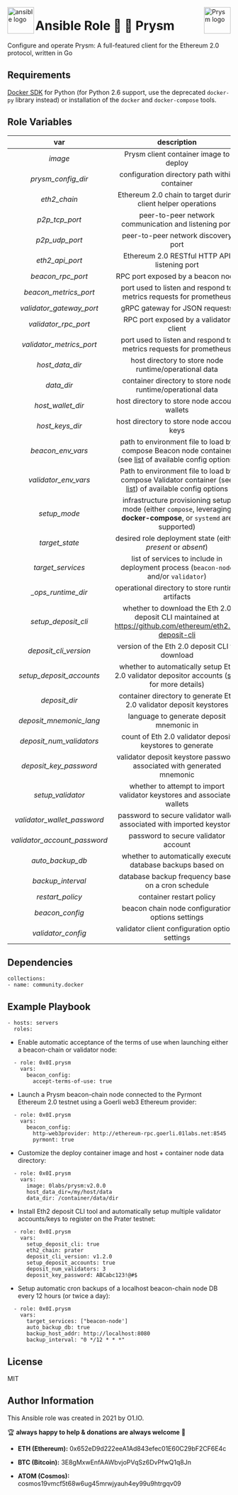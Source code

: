 <p><img src="https://code.benco.io/icon-collection/logos/ansible.svg" alt="ansible logo" title="ansible" align="left" height="60" /></p>
<p><img src="https://prysmaticlabs.com/assets/PrysmStripe.png" alt="Prysm logo" title="prysm" align="right" height="60" /></p>

Ansible Role :stars: :link: Prysm
=========

Configure and operate Prysm: A full-featured client for the Ethereum 2.0 protocol, written in Go

Requirements
------------

[Docker SDK](https://docker-py.readthedocs.io/en/stable/) for Python (for Python 2.6 support, use the deprecated `docker-py` library instead) or installation of the `docker` and `docker-compose` tools.

Role Variables
--------------

| var | description | default |
| :---: | :---: | :---: |
| *image* | Prysm client container image to deploy | `0labs/prysm:latest` |
| *prysm_config_dir* | configuration directory path within container | `/etc/prysm` |
| *eth2_chain* | Ethereum 2.0 chain to target during client helper operations | `pyrmont` |
| *p2p_tcp_port* | peer-to-peer network communication and listening port | `13000` |
| *p2p_udp_port* | peer-to-peer network discovery port | `12000` |
| *eth2_api_port* | Ethereum 2.0 RESTful HTTP API listening port | `3501` |
| *beacon_rpc_port* | RPC port exposed by a beacon node | `4000` |
| *beacon_metrics_port* | port used to listen and respond to metrics requests for prometheus | `8080` |
| *validator_gateway_port* | gRPC gateway for JSON requests | `7500` |
| *validator_rpc_port* | RPC port exposed by a validator client | `7000` |
| *validator_metrics_port* | port used to listen and respond to metrics requests for prometheus | `8081` |
| *host_data_dir* | host directory to store node runtime/operational data | `/var/tmp/prysm` |
| *data_dir* | container directory to store node runtime/operational data | `/data` |
| *host_wallet_dir* | host directory to store node account wallets | `/var/tmp/prysm/wallets` |
| *host_keys_dir* | host directory to store node account keys | `/var/tmp/prysm/keys` |
| *beacon_env_vars* | path to environment file to load by compose Beacon node container (see [list](https://docs.prylabs.network/docs/prysm-usage/parameters/#beacon-node-configuration) of available config options) | `.beacon.env` |
| *validator_env_vars* | Path to environment file to load by compose Validator container (see [list](https://docs.prylabs.network/docs/prysm-usage/parameters/#validator-configuration)) of available config options | `.validator.env` |
| *setup_mode* | infrastructure provisioning setup mode (either `compose`, leveraging **docker-compose**, or `systemd` are supported) | `compose` |
| *target_state* | desired role deployment state (either *present* or *absent*) | `present` |
| *target_services* | list of services to include in deployment process (`beacon-node` and/or `validator`) | `["beacon-node", "validator"]` |
| *_ops_runtime_dir* | operational directory to store runtime artifacts | `/var/tmp/prysm` |
| *setup_deposit_cli* | whether to download the Eth 2.0 deposit CLI maintained at https://github.com/ethereum/eth2.0-deposit-cli | `false` |
| *deposit_cli_version* | version of the Eth 2.0 deposit CLI to download | `v1.2.0` |
| *setup_deposit_accounts* | whether to automatically setup Eth 2.0 validator depositor accounts ([see](https://github.com/ethereum/eth2.0-deposit-cli#step-2-create-keys-and-deposit_data-json) for more details) | `false` |
| *deposit_dir* | container directory to generate Eth 2.0 validator deposit keystores | `/var/tmp/deposit` |
| *deposit_mnemonic_lang* | language to generate deposit mnemonic in | `english` |
| *deposit_num_validators* | count of Eth 2.0 validator deposit keystores to generate | `1` |
| *deposit_key_password* | validator deposit keystore password associated with generated mnemonic | `passw0rd` |
| *setup_validator* | whether to attempt to import validator keystores and associated wallets | `false` |
| *validator_wallet_password* | password to secure validator wallet associated with imported keystore | `N/A` |
| *validator_account_password* | password to secure validator account | `N/A` |
| *auto_backup_db* | whether to automatically execute database backups based on | `false` |
| *backup_interval* | database backup frequency based on a cron schedule | `0 */6 * * *` |
| *restart_policy* | container restart policy | `unless-stopped` |
| *beacon_config* | beacon chain node configuration options settings | `{}` **note:** reference `defaults/main.yml` |
| *validator_config* | validator client configuration options settings | `{}` **note:** reference `defaults/main.yml` |

Dependencies
------------
```
collections:
- name: community.docker
```
Example Playbook
----------------
```
- hosts: servers
  roles:
```

* Enable automatic acceptance of the terms of use when launching either a beacon-chain or validator node:
```
  - role: 0x0I.prysm
    vars:
      beacon_config:
        accept-terms-of-use: true
```

* Launch a Prysm beacon-chain node connected to the Pyrmont Ethereum 2.0 testnet using a Goerli web3 Ethereum provider:
```
  - role: 0x0I.prysm
    vars:
      beacon_config:
        http-web3provider: http://ethereum-rpc.goerli.01labs.net:8545
        pyrmont: true
```

* Customize the deploy container image and host + container node data directory:
```
  - role: 0x0I.prysm
    vars:
      image: 0labs/prysm:v2.0.0
      host_data_dir=/my/host/data
      data_dir: /container/data/dir
```

* Install Eth2 deposit CLI tool and automatically setup multiple validator accounts/keys to register on the Prater testnet:
```
  - role: 0x0I.prysm
    vars:
      setup_deposit_cli: true
      eth2_chain: prater
      deposit_cli_version: v1.2.0
      setup_deposit_accounts: true
      deposit_num_validators: 3
      deposit_key_password: ABCabc123!@#$
```

* Setup automatic cron backups of a localhost beacon-chain node DB every 12 hours (or twice a day):
```
  - role: 0x0I.prysm
    vars:
      target_services: ["beacon-node']
      auto_backup_db: true
      backup_host_addr: http://localhost:8080
      backup_interval: "0 */12 * * *"
```

License
-------

MIT

Author Information
------------------

This Ansible role was created in 2021 by O1.IO.

🏆 **always happy to help & donations are always welcome** 💸

* **ETH (Ethereum):** 0x652eD9d222eeA1Ad843efec01E60C29bF2CF6E4c

* **BTC (Bitcoin):** 3E8gMxwEnfAAWbvjoPVqSz6DvPfwQ1q8Jn

* **ATOM (Cosmos):** cosmos19vmcf5t68w6ug45mrwjyauh4ey99u9htrgqv09
